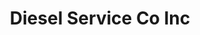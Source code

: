 ---
title: "Diesel Service Co Inc"
url: /fort-smith/diesel-service-co-inc-wheeler-avenue/
shop: Allgemein
---